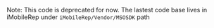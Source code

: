 Note: This code is deprecated for now. The lastest code base lives in iMobileRep under `iMobileRep/Vendor/MSOSDK` path
